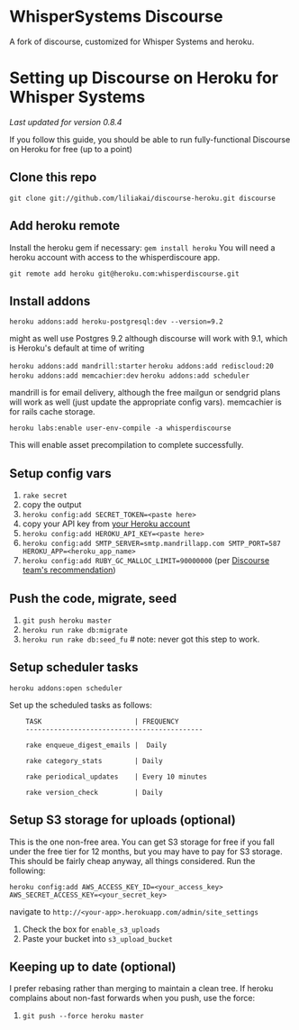 # WhisperSystems Discourse

A fork of discourse, customized for Whisper Systems and heroku.

Setting up Discourse on Heroku for Whisper Systems
==================================================
*Last updated for version 0.8.4*

If you follow this guide, you should be able to run fully-functional Discourse on Heroku for free (up to a point)

Clone this repo
---------------
`git clone git://github.com/liliakai/discourse-heroku.git discourse`

Add heroku remote
-----------------
Install the heroku gem if necessary: `gem install heroku`
You will need a heroku account with access to the whisperdiscoure app.

`git remote add heroku git@heroku.com:whisperdiscourse.git`

Install addons
--------------
`heroku addons:add heroku-postgresql:dev --version=9.2`

might as well use Postgres 9.2 although discourse will work with 9.1, which is Heroku's default at time of writing

`heroku addons:add mandrill:starter`
`heroku addons:add rediscloud:20`
`heroku addons:add memcachier:dev`
`heroku addons:add scheduler`

mandrill is for email delivery, although the free mailgun or sendgrid plans will work as well (just update the appropriate config vars). memcachier is for rails cache storage.

`heroku labs:enable user-env-compile -a whisperdiscourse`

This will enable asset precompilation to complete successfully.

Setup config vars
-----------------
1. `rake secret`
1. copy the output
1. `heroku config:add SECRET_TOKEN=<paste here>`
1. copy your API key from [your Heroku account](https://dashboard.heroku.com/account)
1. `heroku config:add HEROKU_API_KEY=<paste here>`
1. `heroku config:add SMTP_SERVER=smtp.mandrillapp.com SMTP_PORT=587 HEROKU_APP=<heroku_app_name>`
1. `heroku config:add RUBY_GC_MALLOC_LIMIT=90000000` (per [Discourse team's recommendation](http://meta.discourse.org/t/tuning-ruby-and-rails-for-discourse/4126))

Push the code, migrate, seed
----------------------------
1. `git push heroku master`
1. `heroku run rake db:migrate`
1. `heroku run rake db:seed_fu` # note: never got this step to work.

Setup scheduler tasks
---------------------
`heroku addons:open scheduler`

Set up the scheduled tasks as follows:

        TASK                       | FREQUENCY
        --------------------------------------------

        rake enqueue_digest_emails |  Daily               

        rake category_stats        | Daily              

        rake periodical_updates    | Every 10 minutes
                                   
        rake version_check         | Daily          

Setup S3 storage for uploads (optional)
---------------------------------------
This is the one non-free area. You can get S3 storage for free if you fall under the free tier for 12 months, but you may have to pay for S3 storage. This should be fairly cheap anyway, all things considered. Run the following:

`heroku config:add AWS_ACCESS_KEY_ID=<your_access_key> AWS_SECRET_ACCESS_KEY=<your_secret_key>`

navigate to `http://<your-app>.herokuapp.com/admin/site_settings`

1. Check the box for `enable_s3_uploads`
2. Paste your bucket into `s3_upload_bucket`

Keeping up to date (optional)
-----------------------------
I prefer rebasing rather than merging to maintain a clean tree. If heroku complains about non-fast forwards when you push, use the force:

1. `git push --force heroku master`
